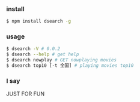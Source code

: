 ### install
  ```bash
  $ npm install dsearch -g
  ```

### usage
  ```bash
  $ dsearch -V # 0.0.2
  $ dsearch --help # get help
  $ dsearch nowplay # GET nowplaying movies
  $ dsearch top10 [-t 全国] # playing movies top10
  ```

### I say
  
  JUST FOR FUN